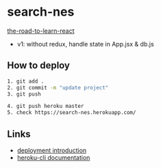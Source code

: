 # search-nes

[the-road-to-learn-react](https://github.com/the-road-to-learn-react/the-road-to-learn-react)

- v1: without redux, handle state in App.jsx & db.js

## How to deploy

```bash
1. git add .
2. git commit -m "update project"
3. git push

4. git push heroku master
5. check https://search-nes.herokuapp.com/
```



## Links
- [deployment introduction](https://dashboard.heroku.com/apps/search-nes/deploy/heroku-git)
- [heroku-cli documentation](https://devcenter.heroku.com/articles/heroku-cli)